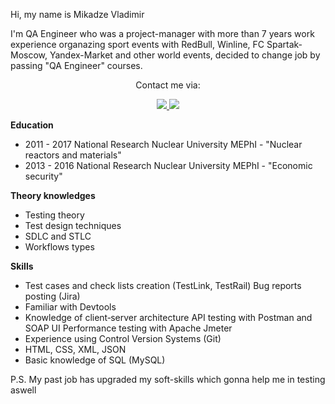 Hi, my name is Mikadze Vladimir

I'm QA Engineer who was a project-manager with more than 7 years work experience organazing sport events with RedBull, Winline, 
FC Spartak-Moscow, Yandex-Market and other world events, decided to change job by passing "QA Engineer" courses.

<p align='center'>
   Сontact me via:
 </p>
<p align='center'>
   <a href="mailto:v.mikadze10@gmail.com">
       <img src="https://img.shields.io/badge/Gmail-D14836?style=for-the-badge&logo=gmail&logoColor=white"/>
   </a>
<a href="https://t.me/mikadzev">
       <img src="https://img.shields.io/badge/Telegram-2CA5E0?style=for-the-badge&logo=telegram&logoColor=white"/>
   </a>
  </p>

<b> Education </b>

*  2011 - 2017 National Research Nuclear University MEPhI - "Nuclear reactors and materials"
*  2013 - 2016 National Research Nuclear University MEPhI - "Economic security"

<b> Theory knowledges </b>

*  Testing theory
*  Test design techniques
*  SDLC and STLC
*  Workflows types

<b> Skills </b>

*  Test cases and check lists creation (TestLink, TestRail) Bug reports posting (Jira)
*  Familiar with Devtools
*  Knowledge of client‐server architecture API testing with Postman and SOAP UI Performance testing with Apache Jmeter
*  Experience using Control Version Systems (Git)
*  HTML, CSS, XML, JSON
*  Basic knowledge of SQL (MySQL)

P.S.
My past job has upgraded my soft-skills which gonna help me in testing aswell
